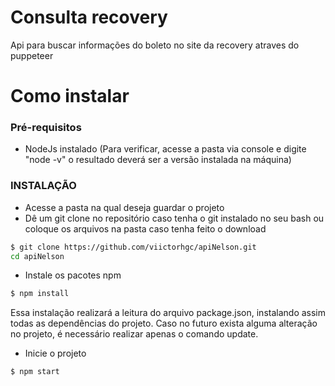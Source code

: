 # Consulta recovery




Api para buscar informações do boleto no site da recovery atraves do puppeteer


# Como instalar
### Pré-requisitos
  - NodeJs instalado (Para verificar, acesse a pasta via console e digite "node -v" o resultado deverá ser a versão instalada na máquina)
  
### INSTALAÇÃO

* Acesse a pasta na qual deseja guardar o projeto
* Dê um git clone no repositório caso tenha o git instalado no seu bash ou coloque os arquivos na pasta caso tenha feito o download

```sh
$ git clone https://github.com/viictorhgc/apiNelson.git
cd apiNelson
```

* Instale os pacotes npm

```sh
$ npm install 
```
Essa instalação realizará a leitura do arquivo package.json, instalando assim todas as dependências do projeto. Caso no futuro exista alguma alteração no projeto, é necessário realizar apenas o comando update. 
* Inicie o projeto

```sh
$ npm start
```
